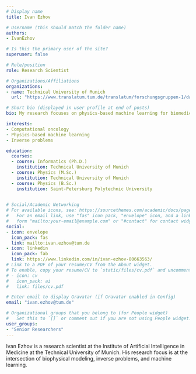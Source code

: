 ```yaml
---
# Display name
title: Ivan Ezhov

# Username (this should match the folder name)
authors:
- IvanEzhov

# Is this the primary user of the site?
superuser: false

# Role/position
role: Research Scientist

# Organizations/Affiliations
organizations:
- name: Technical University of Munich
  url: "https://www.translatum.tum.de/translatum/forschungsgruppen-1/daniel-rueckert-ki-in-der-medizin/"

# Short bio (displayed in user profile at end of posts)
bio: My research focuses on physics-based machine learning for biomedical applications.

interests:
- Computational oncology
- Physics-based machine learning
- Inverse problems

education:
  courses:
  - course: Informatics (Ph.D.)
    institution: Technical University of Munich  
  - course: Physics (M.Sc.)
    institution: Technical University of Munich
  - course: Physics (B.Sc.)
    institution: Saint-Petersburg Polytechnic University 

 
# Social/Academic Networking
# For available icons, see: https://sourcethemes.com/academic/docs/page-builder/#icons
#   For an email link, use "fas" icon pack, "envelope" icon, and a link in the
#   form "mailto:your-email@example.com" or "#contact" for contact widget.
social:
- icon: envelope
  icon_pack: fas
  link: mailto:ivan.ezhov@tum.de
- icon: linkedin
  icon_pack: fab
  link: https://www.linkedin.com/in/ivan-ezhov-80663563/
# Link to a PDF of your resume/CV from the About widget.
# To enable, copy your resume/CV to `static/files/cv.pdf` and uncomment the lines below.
# - icon: cv
#   icon_pack: ai
#   link: files/cv.pdf

# Enter email to display Gravatar (if Gravatar enabled in Config)
email: "ivan.ezhov@tum.de"

# Organizational groups that you belong to (for People widget)
#   Set this to `[]` or comment out if you are not using People widget.
user_groups:
- "Senior Researchers"
---
```


Ivan Ezhov is a research scientist at the Institute of Artificial Intelligence in Medicine at the Technical University of Munich. 
His research focus is at the intersection of biophysical modeling, inverse problems, and machine learning.
